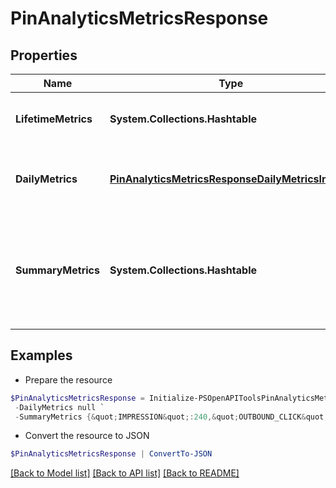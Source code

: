 # PinAnalyticsMetricsResponse
## Properties

Name | Type | Description | Notes
------------ | ------------- | ------------- | -------------
**LifetimeMetrics** | **System.Collections.Hashtable** | The lifetime metric name and value. | [optional] 
**DailyMetrics** | [**PinAnalyticsMetricsResponseDailyMetricsInner[]**](PinAnalyticsMetricsResponseDailyMetricsInner.md) | Array with the requested daily metric records | [optional] 
**SummaryMetrics** | **System.Collections.Hashtable** | The metric name and value over the requested period for each requested metric | [optional] 

## Examples

- Prepare the resource
```powershell
$PinAnalyticsMetricsResponse = Initialize-PSOpenAPIToolsPinAnalyticsMetricsResponse  -LifetimeMetrics {&quot;TOTAL_COMMENTS&quot;:10,&quot;TOTAL_REACTIONS&quot;:12} `
 -DailyMetrics null `
 -SummaryMetrics {&quot;IMPRESSION&quot;:240,&quot;OUTBOUND_CLICK&quot;:20,&quot;PIN_CLICK&quot;:37,&quot;QUARTILE_95_PERCENT_VIEW&quot;:8,&quot;SAVE&quot;:20,&quot;SAVE_RATE&quot;:0.18,&quot;VIDEO_10S_VIEW&quot;:2,&quot;VIDEO_AVG_WATCH_TIME&quot;:2507.75,&quot;VIDEO_MRC_VIEW&quot;:20,&quot;VIDEO_START&quot;:29,&quot;VIDEO_V50_WATCH_TIME&quot;:10031}
```

- Convert the resource to JSON
```powershell
$PinAnalyticsMetricsResponse | ConvertTo-JSON
```

[[Back to Model list]](../README.md#documentation-for-models) [[Back to API list]](../README.md#documentation-for-api-endpoints) [[Back to README]](../README.md)

